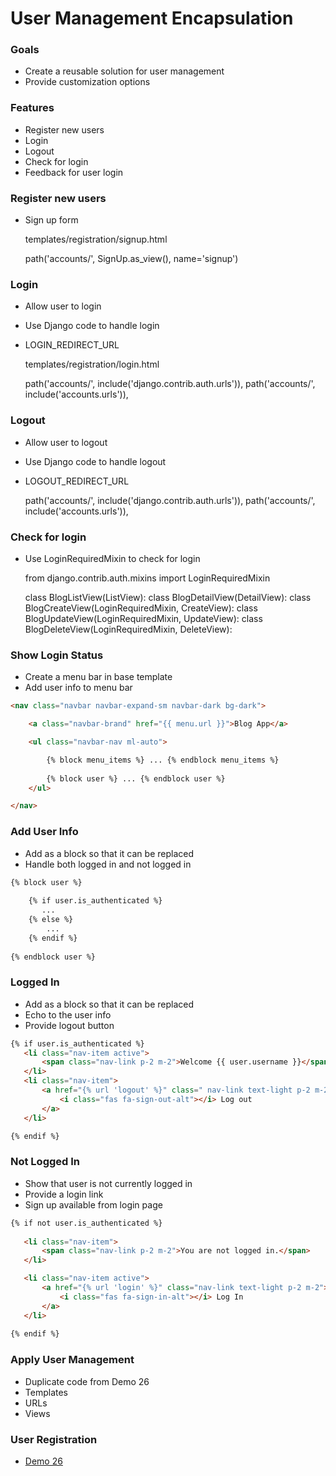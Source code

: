 # User Management Encapsulation 

### Goals
* Create a reusable solution for user management
* Provide customization options


### Features
* Register new users
* Login
* Logout
* Check for login
* Feedback for user login


### Register new users
* Sign up form

    templates/registration/signup.html

    path('accounts/', SignUp.as_view(), name='signup')
    
 
### Login
* Allow user to login
* Use Django code to handle login
* LOGIN_REDIRECT_URL

    templates/registration/login.html
    
    path('accounts/',   include('django.contrib.auth.urls')),
    path('accounts/',   include('accounts.urls')), 
    

### Logout
* Allow user to logout
* Use Django code to handle logout
* LOGOUT_REDIRECT_URL

    path('accounts/',   include('django.contrib.auth.urls')),
    path('accounts/',   include('accounts.urls')), 
    

### Check for login
* Use LoginRequiredMixin to check for login

    from django.contrib.auth.mixins import LoginRequiredMixin

    class BlogListView(ListView):
    class BlogDetailView(DetailView):
    class BlogCreateView(LoginRequiredMixin, CreateView):
    class BlogUpdateView(LoginRequiredMixin, UpdateView):
    class BlogDeleteView(LoginRequiredMixin, DeleteView): 


### Show Login Status
* Create a menu bar in base template
* Add user info to menu bar

```html
<nav class="navbar navbar-expand-sm navbar-dark bg-dark">

    <a class="navbar-brand" href="{{ menu.url }}">Blog App</a>

    <ul class="navbar-nav ml-auto">

        {% block menu_items %} ... {% endblock menu_items %}
        
        {% block user %} ... {% endblock user %}
    </ul>

</nav>
```


### Add User Info
* Add as a block so that it can be replaced
* Handle both logged in and not logged in

```html
{% block user %}
   
    {% if user.is_authenticated %}
       ...
    {% else %}
        ...
    {% endif %}
    
{% endblock user %}
```


### Logged In
* Add as a block so that it can be replaced
* Echo to the user info
* Provide logout button


 ```html
{% if user.is_authenticated %}
    <li class="nav-item active">
        <span class="nav-link p-2 m-2">Welcome {{ user.username }}</span>
    </li>
    <li class="nav-item">
        <a href="{% url 'logout' %}" class=" nav-link text-light p-2 m-2">
            <i class="fas fa-sign-out-alt"></i> Log out
        </a>
    </li>

{% endif %}
```


### Not Logged In
* Show that user is not currently logged in
* Provide a login link
* Sign up available from login page


 ```html
{% if not user.is_authenticated %}
   
    <li class="nav-item">
        <span class="nav-link p-2 m-2">You are not logged in.</span>
    </li>

    <li class="nav-item active">
        <a href="{% url 'login' %}" class="nav-link text-light p-2 m-2">
            <i class="fas fa-sign-in-alt"></i> Log In
        </a>
    </li>
    
{% endif %}
```


### Apply User Management
* Duplicate code from Demo 26
* Templates
* URLs
* Views



### User Registration
* [Demo 26](https://github.com/Mark-Seaman/UNC-BACS-350/tree/master/demo/week09/Demo26)


